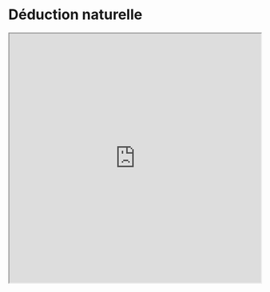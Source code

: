 # Déduction naturelle
<iframe src=https://mozilla.github.io/pdf.js/web/viewer.html?file=https://raw.githubusercontent.com/fortierq/cours/main/logique/deduction/cours/deduction.pdf#zoom=page-fit&pagemode=none height=500 width=100% allowfullscreen></iframe>